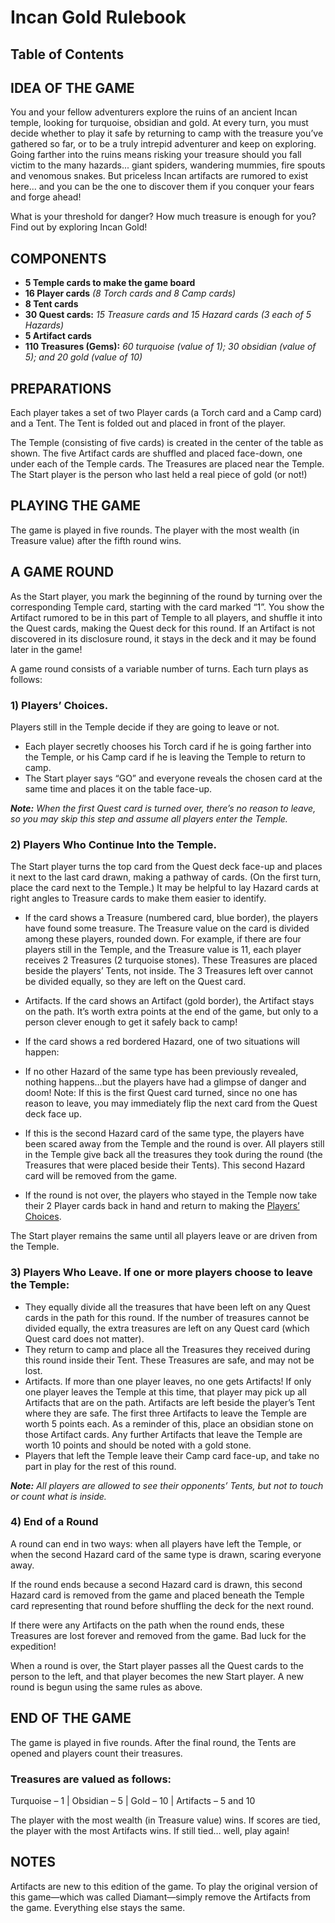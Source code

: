 # Incan Gold Rulebook

## Table of Contents

## IDEA OF THE GAME

You and your fellow adventurers explore the ruins of an ancient Incan temple, looking for turquoise, obsidian and gold. At every turn, you must decide whether to play it safe by returning to camp with the treasure you’ve gathered so far, or to be a truly intrepid adventurer and keep on exploring. Going farther into the ruins means risking your treasure should you fall victim to the many hazards... giant spiders, wandering mummies, fire spouts and venomous snakes. But priceless Incan artifacts are rumored to exist here... and you can be the one to discover them if you conquer your fears and forge ahead!

What is your threshold for danger? How much treasure is enough for you? Find out by exploring Incan Gold!

## COMPONENTS

* **5 Temple cards to make the game board**
* **16 Player cards** *(8 Torch cards and 8 Camp cards)*
* **8 Tent cards**
* **30 Quest cards:** *15 Treasure cards and 15 Hazard cards (3 each of 5 Hazards)*
* **5 Artifact cards**
* **110 Treasures (Gems):** *60 turquoise (value of 1); 30 obsidian (value of 5); and 20 gold (value of 10)*

## PREPARATIONS

Each player takes a set of two Player cards (a Torch card and a Camp card) and a Tent. The Tent is folded out and placed in front of the player.

The Temple (consisting of five cards) is created in the center of the table as shown. The five Artifact cards are shuffled and placed face-down, one under each of the Temple cards. The Treasures are placed near the Temple. The Start player is the person who last held a real piece of gold (or not!)

## PLAYING THE GAME

The game is played in five rounds. The player with the most wealth (in Treasure value) after the fifth round wins.

## A GAME ROUND

As the Start player, you mark the beginning of the round by turning over the corresponding Temple card, starting with the card marked “1”. You show the Artifact rumored to be in this part of Temple to all players, and shuffle it into the Quest cards, making the Quest deck for this round. If an Artifact is not discovered in its disclosure round, it stays in the deck and it may be found later in the game!

A game round consists of a variable number of turns. Each turn plays as follows:

### 1) Players’ Choices.

Players still in the Temple decide if they are going to leave or not.

* Each player secretly chooses his Torch card if he is going farther into the Temple, or his Camp card if he is leaving the Temple to return to camp.
* The Start player says “GO” and everyone reveals the chosen card at the same time and places it on the table face-up.

***Note:** When the first Quest card is turned over, there’s no reason to leave, so you may skip this step and assume all players enter the Temple.*

### 2) Players Who Continue Into the Temple.

The Start player turns the top card from the Quest deck face-up and places it next to the last card drawn, making a pathway of cards. (On the first turn, place the card next to the Temple.) It may be helpful to lay Hazard cards at right angles to Treasure cards to make them easier to identify.

* If the card shows a Treasure (numbered card, blue border), the players have found some treasure. The Treasure value on the card is divided among these players, rounded down. For example, if there are four players still in the Temple, and the Treasure value is 11, each player receives 2 Treasures (2 turquoise stones). These Treasures are placed beside the players’ Tents, not inside. The 3 Treasures left over cannot be divided equally, so they are left on the Quest card.

* Artifacts. If the card shows an Artifact (gold border), the Artifact stays on the path. It’s worth extra points at the end of the game, but only to a person clever enough to get it safely back to camp!

* If the card shows a red bordered Hazard, one of two situations will happen:

* If no other Hazard of the same type has been previously revealed, nothing happens…but the players have had a glimpse of danger and doom! Note: If this is the first Quest card turned, since no one has reason to leave, you may immediately flip the next card from the Quest deck face up.

* If this is the second Hazard card of the same type, the players have been scared away from the Temple and the round is over. All players still in the Temple give back all the treasures they took during the round (the Treasures that were placed beside their Tents). This second Hazard card will be removed from the game.
* If the round is not over, the players who stayed in the Temple now take their 2 Player cards back in hand and return to making the [Players’ Choices](#1-players-choices).

The Start player remains the same until all players leave or are driven from the Temple.

### 3) Players Who Leave. If one or more players choose to leave the Temple:

* They equally divide all the treasures that have been left on any Quest cards in the path for this round. If the number of treasures cannot be divided equally, the extra treasures are left on any Quest card (which Quest card does not matter).
* They return to camp and place all the Treasures they received during this round inside their Tent. These Treasures are safe, and may not be lost.
* Artifacts. If more than one player leaves, no one gets Artifacts! If only one player leaves the Temple at this time, that player may pick up all Artifacts that are on the path. Artifacts are left beside the player’s Tent where they are safe. The first three Artifacts to leave the Temple are worth 5 points each. As a reminder of this, place an obsidian stone on those Artifact cards. Any further Artifacts that leave the Temple are worth 10 points and should be noted with a gold stone.
* Players that left the Temple leave their Camp card face-up, and take no part in play for the rest of this round.

***Note:** All players are allowed to see their opponents’ Tents, but not to touch or count what is inside.*

### 4) End of a Round

A round can end in two ways: when all players have left the Temple, or when the second Hazard card of the same type is drawn, scaring everyone away.

If the round ends because a second Hazard card is drawn, this second Hazard card is removed from the game and placed beneath the Temple card representing that round before shuffling the deck for the next round.

If there were any Artifacts on the path when the round ends, these Treasures are lost forever and removed from the game. Bad luck for the expedition!

When a round is over, the Start player passes all the Quest cards to the person to the left, and that player becomes the new Start player. A new round is begun using the same rules as above.

## END OF THE GAME

The game is played in five rounds. After the final round, the Tents are opened and players count their treasures.

### Treasures are valued as follows:

Turquoise – 1 | Obsidian – 5 | Gold – 10 | Artifacts – 5 and 10

The player with the most wealth (in Treasure value) wins. If scores are tied, the player with the most Artifacts wins. If still tied… well, play again!

## NOTES

Artifacts are new to this edition of the game. To play the original version of this game—which was called Diamant—simply remove the Artifacts from the game. Everything else stays the same.
